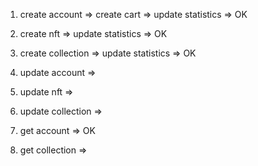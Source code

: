 1. create account => create cart => update statistics => OK
2. create nft => update statistics => OK
3. create collection => update statistics => OK

4. update account =>
5. update nft =>
6. update collection =>

7. get account => OK
8. get collection => 
